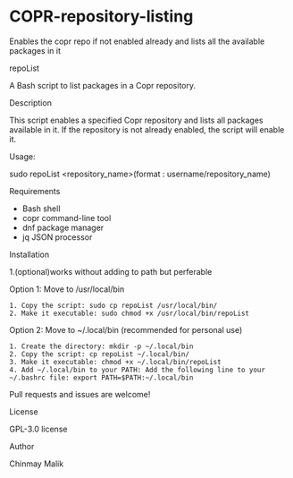 # COPR-repository-listing
Enables the copr repo if not enabled already and lists all the available packages in it 

repoList

A Bash script to list packages in a Copr repository.

Description

This script enables a specified Copr repository and lists all packages available in it. If the repository is not already enabled, the script will enable it.


Usage:

sudo repoList <repository_name>(format : username/repository_name)

Requirements

- Bash shell
- copr command-line tool
- dnf package manager
- jq JSON processor

Installation

1.(optional)works without adding to path but perferable

  Option 1: Move to /usr/local/bin

    1. Copy the script: sudo cp repoList /usr/local/bin/
    2. Make it executable: sudo chmod +x /usr/local/bin/repoList

  Option 2: Move to ~/.local/bin (recommended for personal use)

    1. Create the directory: mkdir -p ~/.local/bin
    2. Copy the script: cp repoList ~/.local/bin/
    3. Make it executable: chmod +x ~/.local/bin/repoList
    4. Add ~/.local/bin to your PATH: Add the following line to your ~/.bashrc file: export PATH=$PATH:~/.local/bin

Pull requests and issues are welcome!

License

GPL-3.0 license 

Author

Chinmay Malik


